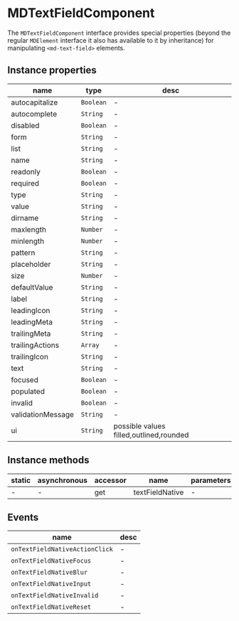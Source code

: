 # MDTextFieldComponent
The `MDTextFieldComponent` interface provides special properties (beyond the regular `MDElement` interface it also has available to it by inheritance) for manipulating `<md-text-field>` elements.

## Instance properties

name|type|desc
---|---|---
autocapitalize|`Boolean`|-
autocomplete|`String`|-
disabled|`Boolean`|-
form|`String`|-
list|`String`|-
name|`String`|-
readonly|`Boolean`|-
required|`Boolean`|-
type|`String`|-
value|`String`|-
dirname|`String`|-
maxlength|`Number`|-
minlength|`Number`|-
pattern|`String`|-
placeholder|`String`|-
size|`Number`|-
defaultValue|`String`|-
label|`String`|-
leadingIcon|`String`|-
leadingMeta|`String`|-
trailingMeta|`String`|-
trailingActions|`Array`|-
trailingIcon|`String`|-
text|`String`|-
focused|`Boolean`|-
populated|`Boolean`|-
invalid|`Boolean`|-
validationMessage|`String`|-
ui|`String`|possible values filled,outlined,rounded

## Instance methods

static|asynchronous|accessor|name|parameters
---|---|---|---|---
-|-|get |textFieldNative|-

## Events

name|desc
---|---
`onTextFieldNativeActionClick`|-
`onTextFieldNativeFocus`|-
`onTextFieldNativeBlur`|-
`onTextFieldNativeInput`|-
`onTextFieldNativeInvalid`|-
`onTextFieldNativeReset`|-
